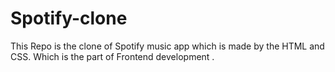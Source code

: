 # Spotify-clone
This Repo is the clone of Spotify music app which is made by the HTML and CSS. Which is the part of Frontend development .
